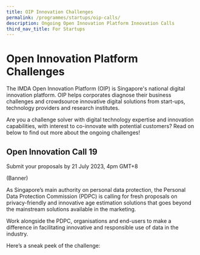 ```yaml
---
title: OIP Innovation Challenges
permalink: /programmes/startups/oip-calls/
description: Ongoing Open Innovation Platform Innovation Calls
third_nav_title: For Startups
---
```

# Open Innovation Platform Challenges
The IMDA Open Innovation Platform (OIP) is Singapore's national digital innovation platform. OIP helps corporates diagnose their business challenges and crowdsource innovative digital solutions from start-ups, technology providers and research institutes. 

Are you a challenge solver with digital technology expertise and innovation capabilities, with interest to co-innovate with potential customers? Read on below to find out more about the ongoing challenges!

## **Open Innovation Call 19**

Submit your proposals by 21 July 2023, 4pm GMT+8

(Banner)

As Singapore’s main authority on personal data protection, the Personal Data Protection Commission (PDPC) is calling for fresh proposals on privacy-friendly and innovative age estimation solutions that goes beyond the mainstream solutions available in the marketing.

Work alongside the PDPC, organisations and end-users to make a difference in facilitating innovative and responsible use of data in the industry.

Here’s a sneak peek of the challenge: